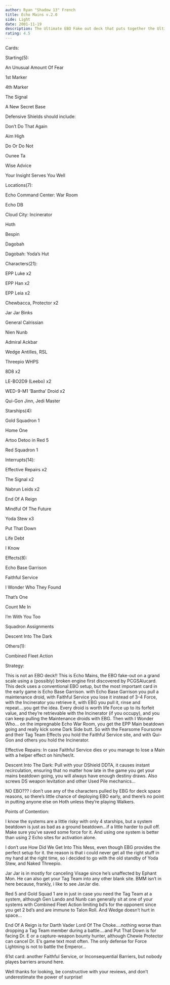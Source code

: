 ```yaml
---
author: Ryan "Shadow 13" French
title: Echo Mains v.2.0
side: Light
date: 2001-11-19
description: The Ultimate EBO Fake out deck that puts together the Ultimate Beatdown Force. Try it, you’ll like it.
rating: 4.5
---
```

Cards: 

Starting(5):
An Unusual Amount Of Fear
1st Marker
4th Marker
The Signal
A New Secret Base

Defensive Shields should include:
Don’t Do That Again
Aim High
Do Or Do Not
Ounee Ta
Wise Advice
Your Insight Serves You Well

Locations(7):
Echo Command Center: War Room
Echo DB
Cloud City: Incinerator
Hoth
Bespin
Dagobah
Dagobah: Yoda’s Hut

Characters(21):
EPP Luke x2
EPP Han x2
EPP Leia x2
Chewbacca, Protector x2
Jar Jar Binks
General Calrissian
Nien Nunb
Admiral Ackbar
Wedge Antilles, RSL
Threepio WHPS
8D8 x2
LE-BO2D9 (Leebo) x2
WED-9-M1 ’Bantha’ Droid x2
Qui-Gon Jinn, Jedi Master

Starships(4):
Gold Squadron 1
Home One
Artoo Detoo in Red 5
Red Squadron 1

Interrupts(14):
Effective Repairs x2
The Signal x2
Nabrun Leids x2
End Of A Reign
Mindful Of The Future
Yoda Stew x3
Put That Down
Life Debt
I Know

Effects(8):
Echo Base Garrison
Faithful Service
I Wonder Who They Found
That’s One
Count Me In
I’m With You Too
Squadron Assignments
Descent Into The Dark

Others(1):
Combined Fleet Action


Strategy: 

This is not an EBO deck!!  This is Echo Mains, the EBO fake-out on a grand scale using a (possibly) broken engine first discovered by PCGSAlucard.  This deck uses a conventional EBO setup, but the most important card in the early game is Echo Base Garrison.  with Echo Base Garrison you pull a maintenance droid, with Faithful Service you lose it instead of 3-4 Force, with the Incinerator you retrieve it, with EBG you pull it, rinse and repeat....you get the idea.  Every droid is worth life Force up to its forfeit value, and they’re retrievable with the Incinerator (if you occupy), and you can keep pulling the Maintenance droids with EBG.  Then with I Wonder Who... on the impregnable Echo War Room, you get the EPP Main beatdown going and really kick some Dark Side butt.  So with the Fearsome Foursome and their Tag Team Effects you hold the Faithful Service site, and with Qui-Gon and others you hold the Incinerator.

Effective Repairs: In case Faithful Service dies or you manage to lose a Main with a helper effect on him/her/it.

Descent Into The Dark: Pull with your DShield DDTA, it causes instant recirculation, ensuring that no matter how late in the game you get your mains beatdown going, you will always have enough destiny draws.  Also screws DS weapon levitation and other Used Pile mechanics...

NO EBO???  i don’t use any of the characters pulled by EBG for deck space reasons, so there’s little chance of deploying EBO early, and there’s no point in putting anyone else on Hoth unless they’re playing Walkers.

  Points of Contention: 
I know the systems are a little risky with only 4 starships, but a system beatdown is just as bad as a ground beatdown...if a little harder to pull off.  Make sure you’ve saved some force for it.  And using one system is better than using 2 Echo sites for activation alone.

I don’t use How Did We Get Into This Mess, even though EBG provides the perfect setup for it.  the reason is that i could never get all the right stuff in my hand at the right time, so i decided to go with the old standby of Yoda Stew, and Naked Threepio.

Jar Jar is in mostly for canceling Visage since he’s unaffected by Ephant Mon. He can also get your Tag Team into any other blank site.  BMM isn’t in here because, frankly, i like to see JarJar die.

Red 5 and Gold Squad 1 are in just in case you need the Tag Team at a system, although Gen Lando and Nunb can generally sit at one of your systems with Combined Fleet Action limiting bd’s for the opponent since you get 2 bd’s and are immune to Talon Roll.  And Wedge doesn’t hurt in space...

End Of A Reign is for Darth Vader Lord Of The Choke....nothing worse than dropping a Tag Team member during a battle....and Put That Down is for facing Dr. E or a capture-weapon bounty hunter, although Chewie Protector can cancel Dr. E’s game text most often.  The only defense for Force Lightning is not to battle the Emperor...

61st card: another Faithful Service, or Inconsequential Barriers, but nobody playes barriers around here.
Well thanks for looking, be constructive with your reviews, and don’t underestimate the power of surprise! 
